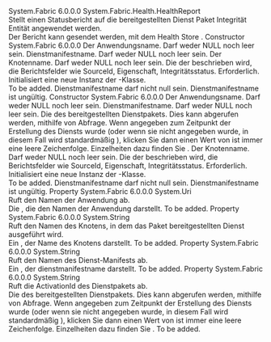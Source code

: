 <Type Name="DeployedServicePackageHealthReport" FullName="System.Fabric.Health.DeployedServicePackageHealthReport">
  <TypeSignature Language="C#" Value="public class DeployedServicePackageHealthReport : System.Fabric.Health.HealthReport" />
  <TypeSignature Language="ILAsm" Value=".class public auto ansi beforefieldinit DeployedServicePackageHealthReport extends System.Fabric.Health.HealthReport" />
  <TypeSignature Language="DocId" Value="T:System.Fabric.Health.DeployedServicePackageHealthReport" />
  <TypeSignature Language="VB.NET" Value="Public Class DeployedServicePackageHealthReport&#xA;Inherits HealthReport" />
  <TypeSignature Language="F#" Value="type DeployedServicePackageHealthReport = class&#xA;    inherit HealthReport" />
  <AssemblyInfo>
    <AssemblyName>System.Fabric</AssemblyName>
    <AssemblyVersion>6.0.0.0</AssemblyVersion>
  </AssemblyInfo>
  <Base>
    <BaseTypeName>System.Fabric.Health.HealthReport</BaseTypeName>
  </Base>
  <Interfaces />
  <Docs>
    <summary>
      <para>Stellt einen Statusbericht auf die bereitgestellten Dienst Paket Integrität Entität angewendet werden. </para>
    </summary>
    <remarks>Der Bericht kann gesendet werden, mit dem Health Store <see cref="M:System.Fabric.FabricClient.HealthClient.ReportHealth(System.Fabric.Health.HealthReport)" />.</remarks>
  </Docs>
  <Members>
    <Member MemberName=".ctor">
      <MemberSignature Language="C#" Value="public DeployedServicePackageHealthReport (Uri applicationName, string serviceManifestName, string nodeName, System.Fabric.Health.HealthInformation healthInformation);" />
      <MemberSignature Language="ILAsm" Value=".method public hidebysig specialname rtspecialname instance void .ctor(class System.Uri applicationName, string serviceManifestName, string nodeName, class System.Fabric.Health.HealthInformation healthInformation) cil managed" />
      <MemberSignature Language="DocId" Value="M:System.Fabric.Health.DeployedServicePackageHealthReport.#ctor(System.Uri,System.String,System.String,System.Fabric.Health.HealthInformation)" />
      <MemberSignature Language="F#" Value="new System.Fabric.Health.DeployedServicePackageHealthReport : Uri * string * string * System.Fabric.Health.HealthInformation -&gt; System.Fabric.Health.DeployedServicePackageHealthReport" Usage="new System.Fabric.Health.DeployedServicePackageHealthReport (applicationName, serviceManifestName, nodeName, healthInformation)" />
      <MemberType>Constructor</MemberType>
      <AssemblyInfo>
        <AssemblyName>System.Fabric</AssemblyName>
        <AssemblyVersion>6.0.0.0</AssemblyVersion>
      </AssemblyInfo>
      <Parameters>
        <Parameter Name="applicationName" Type="System.Uri" />
        <Parameter Name="serviceManifestName" Type="System.String" />
        <Parameter Name="nodeName" Type="System.String" />
        <Parameter Name="healthInformation" Type="System.Fabric.Health.HealthInformation" />
      </Parameters>
      <Docs>
        <param name="applicationName">
          <para>Der Anwendungsname. Darf weder NULL noch leer sein.</para>
        </param>
        <param name="serviceManifestName">
          <para>Dienstmanifestname. Darf weder NULL noch leer sein.</para>
        </param>
        <param name="nodeName">
          <para>Der Knotenname. Darf weder NULL noch leer sein.</para>
        </param>
        <param name="healthInformation">
          <para>Die <see cref="T:System.Fabric.Health.HealthInformation" /> der beschrieben wird, die Berichtsfelder wie SourceId, Eigenschaft, Integritätsstatus. Erforderlich.</para>
        </param>
        <summary>
          <para>Initialisiert eine neue Instanz der <see cref="T:System.Fabric.Health.DeployedServicePackageHealthReport" />-Klasse.</para>
        </summary>
        <remarks>To be added.</remarks>
        <exception cref="T:System.ArgumentNullException">
          <para>Dienstmanifestname darf nicht null sein.</para>
        </exception>
        <exception cref="T:System.ArgumentException">
          <para>Dienstmanifestname ist ungültig.</para>
        </exception>
      </Docs>
    </Member>
    <Member MemberName=".ctor">
      <MemberSignature Language="C#" Value="public DeployedServicePackageHealthReport (Uri applicationName, string serviceManifestName, string servicePackageActivationId, string nodeName, System.Fabric.Health.HealthInformation healthInformation);" />
      <MemberSignature Language="ILAsm" Value=".method public hidebysig specialname rtspecialname instance void .ctor(class System.Uri applicationName, string serviceManifestName, string servicePackageActivationId, string nodeName, class System.Fabric.Health.HealthInformation healthInformation) cil managed" />
      <MemberSignature Language="DocId" Value="M:System.Fabric.Health.DeployedServicePackageHealthReport.#ctor(System.Uri,System.String,System.String,System.String,System.Fabric.Health.HealthInformation)" />
      <MemberSignature Language="F#" Value="new System.Fabric.Health.DeployedServicePackageHealthReport : Uri * string * string * string * System.Fabric.Health.HealthInformation -&gt; System.Fabric.Health.DeployedServicePackageHealthReport" Usage="new System.Fabric.Health.DeployedServicePackageHealthReport (applicationName, serviceManifestName, servicePackageActivationId, nodeName, healthInformation)" />
      <MemberType>Constructor</MemberType>
      <AssemblyInfo>
        <AssemblyName>System.Fabric</AssemblyName>
        <AssemblyVersion>6.0.0.0</AssemblyVersion>
      </AssemblyInfo>
      <Parameters>
        <Parameter Name="applicationName" Type="System.Uri" />
        <Parameter Name="serviceManifestName" Type="System.String" />
        <Parameter Name="servicePackageActivationId" Type="System.String" />
        <Parameter Name="nodeName" Type="System.String" />
        <Parameter Name="healthInformation" Type="System.Fabric.Health.HealthInformation" />
      </Parameters>
      <Docs>
        <param name="applicationName">
          <para>Der Anwendungsname. Darf weder NULL noch leer sein.</para>
        </param>
        <param name="serviceManifestName">
          <para>Dienstmanifestname. Darf weder NULL noch leer sein.</para>
        </param>
        <param name="servicePackageActivationId">
          <para>
            Die <see cref="P:System.Fabric.Query.DeployedServicePackage.ServicePackageActivationId" /> des bereitgestellten Dienstpakets. Dies kann abgerufen werden, mithilfe von <see cref="M:System.Fabric.FabricClient.QueryClient.GetDeployedServicePackageListAsync(System.String,System.Uri)" /> Abfrage. 
            </para>
          <para>
            Wenn <see cref="T:System.Fabric.Description.ServicePackageActivationMode" /> angegeben zum Zeitpunkt der Erstellung des Diensts wurde <see cref="F:System.Fabric.Description.ServicePackageActivationMode.SharedProcess" /> (oder wenn sie nicht angegeben wurde, in diesem Fall wird standardmäßig <see cref="F:System.Fabric.Description.ServicePackageActivationMode.SharedProcess" />), klicken Sie dann einen Wert von <see cref="P:System.Fabric.Query.DeployedServicePackage.ServicePackageActivationId" /> ist immer eine leere Zeichenfolge.
            Einzelheiten dazu finden Sie <see cref="T:System.Fabric.Description.ServicePackageActivationMode" />.
            </para>
        </param>
        <param name="nodeName">
          <para>Der Knotenname. Darf weder NULL noch leer sein.</para>
        </param>
        <param name="healthInformation">
          <para>Die <see cref="T:System.Fabric.Health.HealthInformation" /> der beschrieben wird, die Berichtsfelder wie SourceId, Eigenschaft, Integritätsstatus. Erforderlich.</para>
        </param>
        <summary>
          <para>Initialisiert eine neue Instanz der <see cref="T:System.Fabric.Health.DeployedServicePackageHealthReport" />-Klasse.</para>
        </summary>
        <remarks>To be added.</remarks>
        <exception cref="T:System.ArgumentNullException">
          <para>Dienstmanifestname darf nicht null sein.</para>
        </exception>
        <exception cref="T:System.ArgumentException">
          <para>Dienstmanifestname ist ungültig.</para>
        </exception>
      </Docs>
    </Member>
    <Member MemberName="ApplicationName">
      <MemberSignature Language="C#" Value="public Uri ApplicationName { get; }" />
      <MemberSignature Language="ILAsm" Value=".property instance class System.Uri ApplicationName" />
      <MemberSignature Language="DocId" Value="P:System.Fabric.Health.DeployedServicePackageHealthReport.ApplicationName" />
      <MemberSignature Language="VB.NET" Value="Public ReadOnly Property ApplicationName As Uri" />
      <MemberSignature Language="F#" Value="member this.ApplicationName : Uri" Usage="System.Fabric.Health.DeployedServicePackageHealthReport.ApplicationName" />
      <MemberType>Property</MemberType>
      <AssemblyInfo>
        <AssemblyName>System.Fabric</AssemblyName>
        <AssemblyVersion>6.0.0.0</AssemblyVersion>
      </AssemblyInfo>
      <ReturnValue>
        <ReturnType>System.Uri</ReturnType>
      </ReturnValue>
      <Docs>
        <summary>
          <para>Ruft den Namen der Anwendung ab.</para>
        </summary>
        <value>
          <para>Die <see cref="T:System.Uri" /> , die den Namen der Anwendung darstellt.</para>
        </value>
        <remarks>To be added.</remarks>
      </Docs>
    </Member>
    <Member MemberName="NodeName">
      <MemberSignature Language="C#" Value="public string NodeName { get; }" />
      <MemberSignature Language="ILAsm" Value=".property instance string NodeName" />
      <MemberSignature Language="DocId" Value="P:System.Fabric.Health.DeployedServicePackageHealthReport.NodeName" />
      <MemberSignature Language="VB.NET" Value="Public ReadOnly Property NodeName As String" />
      <MemberSignature Language="F#" Value="member this.NodeName : string" Usage="System.Fabric.Health.DeployedServicePackageHealthReport.NodeName" />
      <MemberType>Property</MemberType>
      <AssemblyInfo>
        <AssemblyName>System.Fabric</AssemblyName>
        <AssemblyVersion>6.0.0.0</AssemblyVersion>
      </AssemblyInfo>
      <ReturnValue>
        <ReturnType>System.String</ReturnType>
      </ReturnValue>
      <Docs>
        <summary>
          <para>Ruft den Namen des Knotens, in dem das Paket bereitgestellten Dienst ausgeführt wird.</para>
        </summary>
        <value>
          <para>Ein <see cref="T:System.String" /> , der Name des Knotens darstellt.</para>
        </value>
        <remarks>To be added.</remarks>
      </Docs>
    </Member>
    <Member MemberName="ServiceManifestName">
      <MemberSignature Language="C#" Value="public string ServiceManifestName { get; }" />
      <MemberSignature Language="ILAsm" Value=".property instance string ServiceManifestName" />
      <MemberSignature Language="DocId" Value="P:System.Fabric.Health.DeployedServicePackageHealthReport.ServiceManifestName" />
      <MemberSignature Language="VB.NET" Value="Public ReadOnly Property ServiceManifestName As String" />
      <MemberSignature Language="F#" Value="member this.ServiceManifestName : string" Usage="System.Fabric.Health.DeployedServicePackageHealthReport.ServiceManifestName" />
      <MemberType>Property</MemberType>
      <AssemblyInfo>
        <AssemblyName>System.Fabric</AssemblyName>
        <AssemblyVersion>6.0.0.0</AssemblyVersion>
      </AssemblyInfo>
      <ReturnValue>
        <ReturnType>System.String</ReturnType>
      </ReturnValue>
      <Docs>
        <summary>
          <para>Ruft den Namen des Dienst-Manifests ab.</para>
        </summary>
        <value>
          <para>Ein <see cref="T:System.String" /> , der dienstmanifestname darstellt.</para>
        </value>
        <remarks>To be added.</remarks>
      </Docs>
    </Member>
    <Member MemberName="ServicePackageActivationId">
      <MemberSignature Language="C#" Value="public string ServicePackageActivationId { get; }" />
      <MemberSignature Language="ILAsm" Value=".property instance string ServicePackageActivationId" />
      <MemberSignature Language="DocId" Value="P:System.Fabric.Health.DeployedServicePackageHealthReport.ServicePackageActivationId" />
      <MemberSignature Language="VB.NET" Value="Public ReadOnly Property ServicePackageActivationId As String" />
      <MemberSignature Language="F#" Value="member this.ServicePackageActivationId : string" Usage="System.Fabric.Health.DeployedServicePackageHealthReport.ServicePackageActivationId" />
      <MemberType>Property</MemberType>
      <AssemblyInfo>
        <AssemblyName>System.Fabric</AssemblyName>
        <AssemblyVersion>6.0.0.0</AssemblyVersion>
      </AssemblyInfo>
      <ReturnValue>
        <ReturnType>System.String</ReturnType>
      </ReturnValue>
      <Docs>
        <summary>
            Ruft die ActivationId des Dienstpakets ab.
            </summary>
        <value>
          <para>
            Die <see cref="P:System.Fabric.Query.DeployedServicePackage.ServicePackageActivationId" /> des bereitgestellten Dienstpakets. Dies kann abgerufen werden, mithilfe von <see cref="M:System.Fabric.FabricClient.QueryClient.GetDeployedServicePackageListAsync(System.String,System.Uri)" /> Abfrage. 
            </para>
          <para>
            Wenn <see cref="T:System.Fabric.Description.ServicePackageActivationMode" /> angegeben zum Zeitpunkt der Erstellung des Diensts wurde <see cref="F:System.Fabric.Description.ServicePackageActivationMode.SharedProcess" /> (oder wenn sie nicht angegeben wurde, in diesem Fall wird standardmäßig <see cref="F:System.Fabric.Description.ServicePackageActivationMode.SharedProcess" />), klicken Sie dann einen Wert von <see cref="P:System.Fabric.Query.DeployedServicePackage.ServicePackageActivationId" /> ist immer eine leere Zeichenfolge.
            Einzelheiten dazu finden Sie <see cref="T:System.Fabric.Description.ServicePackageActivationMode" />.
            </para>
        </value>
        <remarks>To be added.</remarks>
      </Docs>
    </Member>
  </Members>
</Type>